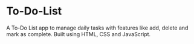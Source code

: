# To-Do-List
A To-Do List app to manage daily tasks with features like add, delete and mark as complete. Built using HTML, CSS and JavaScript.
